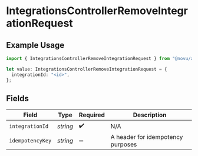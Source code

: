 # IntegrationsControllerRemoveIntegrationRequest

## Example Usage

```typescript
import { IntegrationsControllerRemoveIntegrationRequest } from "@novu/api/models/operations";

let value: IntegrationsControllerRemoveIntegrationRequest = {
  integrationId: "<id>",
};
```

## Fields

| Field                             | Type                              | Required                          | Description                       |
| --------------------------------- | --------------------------------- | --------------------------------- | --------------------------------- |
| `integrationId`                   | *string*                          | :heavy_check_mark:                | N/A                               |
| `idempotencyKey`                  | *string*                          | :heavy_minus_sign:                | A header for idempotency purposes |